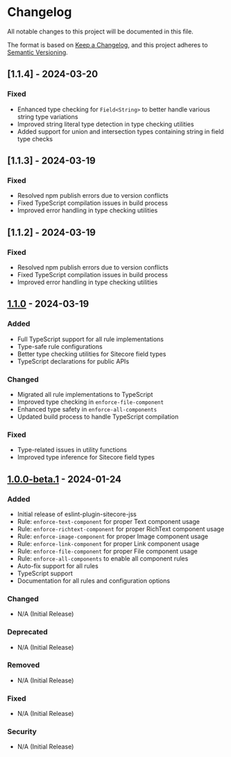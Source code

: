 # Changelog

All notable changes to this project will be documented in this file.

The format is based on [Keep a Changelog](https://keepachangelog.com/en/1.0.0/),
and this project adheres to [Semantic Versioning](https://semver.org/spec/v2.0.0.html).

## [1.1.4] - 2024-03-20

### Fixed

- Enhanced type checking for `Field<String>` to better handle various string type variations
- Improved string literal type detection in type checking utilities
- Added support for union and intersection types containing string in field type checks

## [1.1.3] - 2024-03-19

### Fixed

- Resolved npm publish errors due to version conflicts
- Fixed TypeScript compilation issues in build process
- Improved error handling in type checking utilities

## [1.1.2] - 2024-03-19

### Fixed

- Resolved npm publish errors due to version conflicts
- Fixed TypeScript compilation issues in build process
- Improved error handling in type checking utilities

## [1.1.0] - 2024-03-19

### Added

- Full TypeScript support for all rule implementations
- Type-safe rule configurations
- Better type checking utilities for Sitecore field types
- TypeScript declarations for public APIs

### Changed

- Migrated all rule implementations to TypeScript
- Improved type checking in `enforce-file-component`
- Enhanced type safety in `enforce-all-components`
- Updated build process to handle TypeScript compilation

### Fixed

- Type-related issues in utility functions
- Improved type inference for Sitecore field types

## [1.0.0-beta.1] - 2024-01-24

### Added

- Initial release of eslint-plugin-sitecore-jss
- Rule: `enforce-text-component` for proper Text component usage
- Rule: `enforce-richtext-component` for proper RichText component usage
- Rule: `enforce-image-component` for proper Image component usage
- Rule: `enforce-link-component` for proper Link component usage
- Rule: `enforce-file-component` for proper File component usage
- Rule: `enforce-all-components` to enable all component rules
- Auto-fix support for all rules
- TypeScript support
- Documentation for all rules and configuration options

### Changed

- N/A (Initial Release)

### Deprecated

- N/A (Initial Release)

### Removed

- N/A (Initial Release)

### Fixed

- N/A (Initial Release)

### Security

- N/A (Initial Release)

[1.1.0]: https://github.com/rikaweb/eslint-plugin-sitecore-jss/compare/v1.0.0-beta.1...v1.1.0
[1.0.0-beta.1]: https://github.com/rikaweb/eslint-plugin-sitecore-jss/releases/tag/v1.0.0-beta.1

